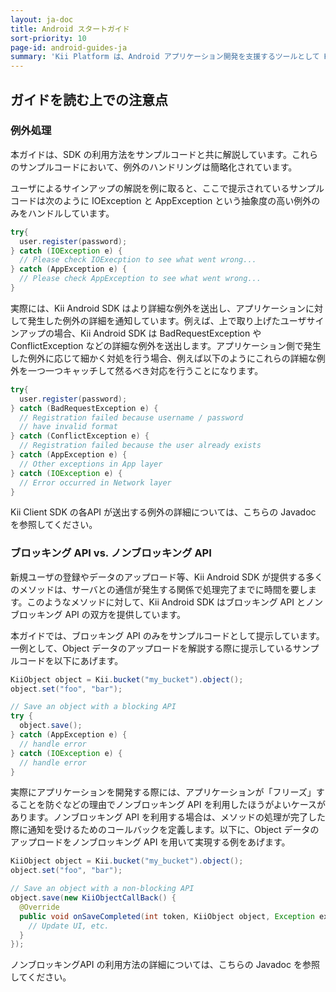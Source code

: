 ```yaml
---
layout: ja-doc
title: Android スタートガイド
sort-priority: 10
page-id: android-guides-ja
summary: 'Kii Platform は、Android アプリケーション開発を支援するツールとして Kii Android SDK を提供しています。Kii Android SDK を利用することで、サーバ側の設定やコーディングなどを一切気にせずに Android アプリケーション開発を進めることができます。<br /><br />本ガイドは Kii Android SDK の主要な機能をご紹介します。Kii Android SDK が提供する機能の利用方法を、サンプルコードを交えつつ解説します。Kii Android SDK が提供する各機能の詳細についてはこちらの Javadoc を参照してください。'
---
```



## ガイドを読む上での注意点

### 例外処理

本ガイドは、SDK の利用方法をサンプルコードと共に解説しています。これらのサンプルコードにおいて、例外のハンドリングは簡略化されています。

ユーザによるサインアップの解説を例に取ると、ここで提示されているサンプルコードは次のように IOException と AppException という抽象度の高い例外のみをハンドルしています。

```java
try{
  user.register(password);
} catch (IOException e) {
  // Please check IOExecption to see what went wrong...
} catch (AppException e) {
  // Please check AppException to see what went wrong...
}
```

実際には、Kii Android SDK はより詳細な例外を送出し、アプリケーションに対して発生した例外の詳細を通知しています。例えば、上で取り上げたユーザサインアップの場合、Kii Android SDK は BadRequestException や ConflictException などの詳細な例外を送出します。アプリケーション側で発生した例外に応じて細かく対処を行う場合、例えば以下のようにこれらの詳細な例外を一つ一つキャッチして然るべき対応を行うことになります。

```java
try{
  user.register(password);
} catch (BadRequestException e) {
  // Registration failed because username / password
  // have invalid format
} catch (ConflictException e) {
  // Registration failed because the user already exists
} catch (AppException e) {
  // Other exceptions in App layer
} catch (IOException e) {
  // Error occurred in Network layer
}
```

Kii Client SDK の各API が送出する例外の詳細については、こちらの Javadoc を参照してください。

### ブロッキング API vs. ノンブロッキング API

新規ユーザの登録やデータのアップロード等、Kii Android SDK が提供する多くのメソッドは、サーバとの通信が発生する関係で処理完了までに時間を要します。このようなメソッドに対して、Kii Android SDK はブロッキング API とノンブロッキング API の双方を提供しています。

本ガイドでは、ブロッキング API のみをサンプルコードとして提示しています。一例として、Object データのアップロードを解説する際に提示しているサンプルコードを以下にあげます。

```java
KiiObject object = Kii.bucket("my_bucket").object();
object.set("foo", "bar");

// Save an object with a blocking API
try {
  object.save();
} catch (AppException e) {
  // handle error
} catch (IOException e) {
  // handle error
}
```

実際にアプリケーションを開発する際には、アプリケーションが「フリーズ」することを防ぐなどの理由でノンブロッキング API を利用したほうがよいケースがあります。ノンブロッキング API を利用する場合は、メソッドの処理が完了した際に通知を受けるためのコールバックを定義します。以下に、Object データのアップロードをノンブロッキング API を用いて実現する例をあげます。

```java
KiiObject object = Kii.bucket("my_bucket").object();
object.set("foo", "bar");

// Save an object with a non-blocking API
object.save(new KiiObjectCallBack() {
  @Override
  public void onSaveCompleted(int token, KiiObject object, Exception exception) {
    // Update UI, etc.
  }
});
```

ノンブロッキングAPI の利用方法の詳細については、こちらの Javadoc を参照してください。
